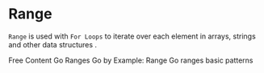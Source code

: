 # Range

`Range` is used with `For Loops` to iterate over each element in arrays, strings and other data structures .


<ResourceGroupTitle>Free Content</ResourceGroupTitle>
<BadgeLink colorScheme='yellow' badgeText='Read' href='https://go.dev/tour/moretypes/16'>Go Ranges</BadgeLink>
<BadgeLink colorScheme='yellow' badgeText='Read' href='https://gobyexample.com/range'>Go by Example: Range</BadgeLink>
<BadgeLink colorScheme='yellow' badgeText='Read' href='https://yourbasic.org/golang/for-loop-range-array-slice-map-channel/'>Go ranges basic patterns</BadgeLink>


